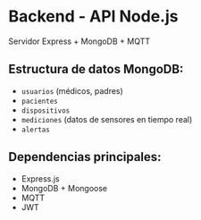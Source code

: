# Backend - API Node.js
Servidor Express + MongoDB + MQTT

## Estructura de datos MongoDB:
- `usuarios` (médicos, padres)
- `pacientes` 
- `dispositivos`
- `mediciones` (datos de sensores en tiempo real)
- `alertas`

## Dependencias principales:
- Express.js
- MongoDB + Mongoose
- MQTT
- JWT
